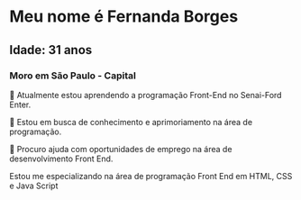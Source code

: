 # Meu nome é Fernanda Borges
## Idade: 31 anos 
### Moro em São Paulo - Capital

🌱 Atualmente estou aprendendo a programação Front-End no Senai-Ford Enter.

👯 Estou em busca de conhecimento e aprimoriamento na área de programação.

🤔 Procuro ajuda com oportunidades de emprego na área de desenvolvimento Front End.

Estou me especializando na área de programação Front End em HTML, CSS e Java Script


